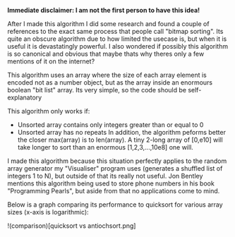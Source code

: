 <strong>Immediate disclaimer: I am not the first person to have this idea!</strong>

After I made this algorithm I did some research and found a couple of references to the exact same process that people call "bitmap sorting". Its quite an obscure algorithm due to how limited the usecase is, but when it is useful it is devastatingly powerful. I also wondered if possibly this algorithm is so canonical and obvious that maybe thats why theres only a few mentions of it on the internet?

This algorithm uses an array where the size of each array element is encoded not as a number object, but as the array inside an enormours boolean "bit list" array. Its very simple, so the code should be self-explanatory

This algorithm only works if:
  - Unsorted array contains only integers greater than or equal to 0
  - Unsorted array has no repeats
In addition, the algorithm peforms better the closer max(array) is to len(array). A tiny 2-long array of [0,e10] will take longer to sort than an enormous [1,2,3,...,10e8] one will.

I made this algorithm because this situation perfectly applies to the random array generator my "Visualiser" program uses (generates a shuffled list of integers 1 to N), but outside of that its really not useful. Jon Bentley mentions this algorithm being used to store phone numbers in his book "Programming Pearls", but aside from that no applications come to mind.

Below is a graph comparing its performance to quicksort for various array sizes (x-axis is logarithmic):

!(comparison)[quicksort vs antiochsort.png]
